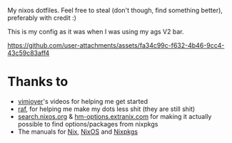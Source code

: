 My nixos dotfiles. Feel free to steal (don't though, find something better), preferably with credit :)

This is my config as it was when I was using my ags V2 bar.



https://github.com/user-attachments/assets/fa34c99c-f632-4b46-9cc4-43c59c83aff4


# Thanks to
- [vimjoyer](https://www.youtube.com/@vimjoyer)'s videos for helping me get started
- [raf](https://github.com/NotAShelf/), for helping me make my dots less shit (they are still shit)
- [search.nixos.org](https://search.nixos.org/packages) & [hm-options.extranix.com](https://home-manager-options.extranix.com/) for making it actually possible to find options/packages from nixpkgs
- The manuals for [Nix](https://nix.dev/manual/nix), [NixOS](https://nixos.org/manual/nixos/stable/) and [Nixpkgs](https://nixos.org/manual/nixpkgs/stable/)
